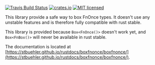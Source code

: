 [![Travis Build Status](https://travis-ci.org/stbuehler/rust-boxfnonce.svg?branch=master)](https://travis-ci.org/stbuehler/rust-boxfnonce)
[![crates.io](https://img.shields.io/crates/v/boxfnonce.svg)](https://crates.io/crates/boxfnonce)
[![MIT licensed](https://img.shields.io/badge/license-MIT-blue.svg)](./LICENSE)

This library provide a safe way to box FnOnce types.  It doesn't use any
unstable features and is therefore fully compatible with rust stable.

This library is provided because `Box<FnOnce()>` doesn't work yet, and
`Box<FnBox()>` will never be available in rust stable.

The documentation is located at [https://stbuehler.github.io/rustdocs/boxfnonce/boxfnonce/](https://stbuehler.github.io/rustdocs/boxfnonce/boxfnonce/).

